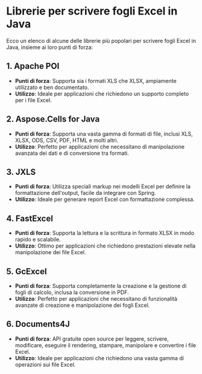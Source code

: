# Librerie per scrivere fogli Excel in Java

Ecco un elenco di alcune delle librerie più popolari per scrivere fogli Excel in Java, insieme ai loro punti di forza:

## 1. Apache POI
- **Punti di forza**: Supporta sia i formati XLS che XLSX, ampiamente utilizzato e ben documentato.
- **Utilizzo**: Ideale per applicazioni che richiedono un supporto completo per i file Excel.

## 2. Aspose.Cells for Java
- **Punti di forza**: Supporta una vasta gamma di formati di file, inclusi XLS, XLSX, ODS, CSV, PDF, HTML e molti altri.
- **Utilizzo**: Perfetto per applicazioni che necessitano di manipolazione avanzata dei dati e di conversione tra formati.

## 3. JXLS
- **Punti di forza**: Utilizza speciali markup nei modelli Excel per definire la formattazione dell'output, facile da integrare con Spring.
- **Utilizzo**: Ideale per generare report Excel con formattazione complessa.

## 4. FastExcel
- **Punti di forza**: Supporta la lettura e la scrittura in formato XLSX in modo rapido e scalabile.
- **Utilizzo**: Ottimo per applicazioni che richiedono prestazioni elevate nella manipolazione dei file Excel.

## 5. GcExcel
- **Punti di forza**: Supporta completamente la creazione e la gestione di fogli di calcolo, inclusa la conversione in PDF.
- **Utilizzo**: Perfetto per applicazioni che necessitano di funzionalità avanzate di creazione e manipolazione dei fogli Excel.

## 6. Documents4J
- **Punti di forza**: API gratuite open source per leggere, scrivere, modificare, eseguire il rendering, stampare, manipolare e convertire i file Excel.
- **Utilizzo**: Ideale per applicazioni che richiedono una vasta gamma di operazioni sui file Excel.
